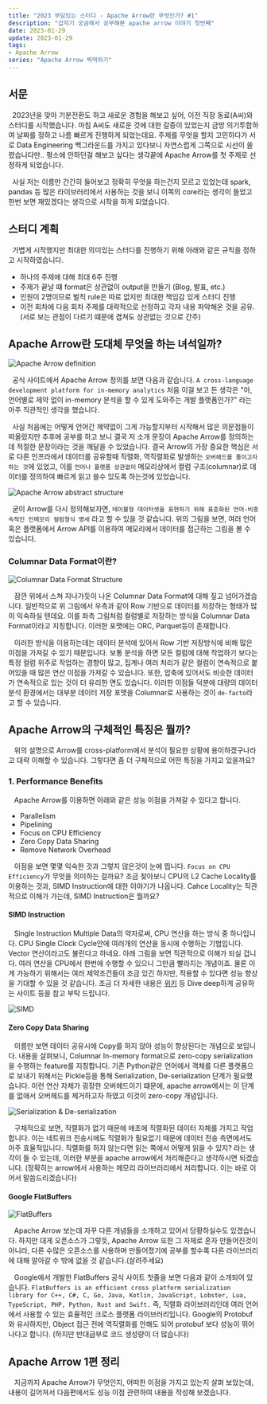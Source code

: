 ```yaml
---
title: "2023 부담있는 스터디 - Apache Arrow란 무엇인가? #1"
description: "갑자기 궁금해서 공부해본 apache arrow 이야기 첫번째"
date: 2023-01-29
update: 2023-01-29
tags:
- Apache Arrow
series: "Apache Arrow 찍먹하기"
---
```


## 서문
&nbsp;&nbsp;2023년을 맞아 기분전환도 하고 새로운 경험을 해보고 싶어, 이전 직장 동료(A씨)와 스터디를 시작했습니다. 마침 A씨도 새로운 것에 대한 갈증이 있었는지 금방 의기투합하여 날짜를 정하고 나름 빠르게 진행하게 되었는데요. 주제를 무엇을 할지 고민하다가 서로 Data Engineering 백그라운드를 가지고 있다보니 자연스럽게 그쪽으로 시선이 쏠렸습니다만.. 평소에 안하던걸 해보고 싶다는 생각끝에 Apache Arrow를 첫 주제로 선정하게 되었습니다.

&nbsp;&nbsp;사실 저는 이름만 간간히 들어보고 정확히 무엇을 하는건지 모르고 있었는데 spark, pandas 등 많은 라이브러리에서 사용하는 것을 보니 이쪽의 core라는 생각이 들었고 한번 보면 재밌겠다는 생각으로 시작을 하게 되었습니다. 
  
## 스터디 계획
&nbsp;&nbsp;가볍게 시작했지만 최대한 의미있는 스터디를 진행하기 위해 아래와 같은 규칙을 정하고 시작하였습니다.
  - 하나의 주제에 대해 최대 6주 진행
  - 주제가 끝날 떄 format은 상관없이 output을 만들기 (Blog, 발표, etc.)
  - 인원이 2명이므로 벌칙 rule은 따로 없지만 최대한 책임감 있게 스터디 진행
  - 이전 회차에 다음 회차 주제를 대략적으로 선정하고 각자 내용 파악해온 것을 공유. (서로 보는 관점이 다르기 떄문에 겹쳐도 상관없는 것으로 간주)

## Apache Arrow란 도대체 무엇을 하는 녀석일까?
![Apache Arrow definition](./apache-arrow-logo.png)

&nbsp;&nbsp;공식 사이트에서 Apache Arrow 정의를 보면 다음과 같습니다. `A cross-language development platform for in-memory analytics` 처음 이걸 보고 든 생각은 "아, 언어별로 제약 없이 in-memory 분석을 할 수 있게 도와주는 개발 플랫폼인가?" 라는 아주 직관적인 생각을 했습니다. 

&nbsp;&nbsp;사실 처음에는 어떻게 언어간 제약없이 그게 가능할지부터 시작해서 많은 의문점들이 떠올랐지만 추후에 공부를 하고 보니 결국 저 소개 문장이 Apache Arrow를 정의하는데 적절한 문장이라는 것을 깨달을 수 있었습니다. 결국 Arrow의 가장 중요한 핵심은 서로 다른 인프라에서 데이터를 공유할때 직렬화, 역직렬화로 발생하는 `오버헤드를 줄이고자 하는 것`에 있었고, 이를 `언어나 플랫폼 상관없이` 메모리상에서 컬럼 구조(columnar)로 데이터를 정의하여 빠르게 읽고 쓸수 있도록 하는것에 있었습니다. 

![Apache Arrow abstract structure](./arrow-abstract-structure.png)

&nbsp;&nbsp;굳이 Arrow를 다시 정의해보자면, `테이블형 데이터셋을 표현하기 위해 표준화된 언어-비종속적인 인메모리 컬럼형식 명세` 라고 할 수 있을 것 같습니다. 위의 그림을 보면, 여러 언어 혹은 플랫폼에서 Arrow API를 이용하여 메모리에서 데이터를 접근하는 그림을 볼 수 있습니다. 

### Columnar Data Format이란? 

![Columnar Data Format Structure](./arrow-columnar-data-format.png)

&nbsp;&nbsp; 잠깐 위에서 스쳐 지나가듯이 나온 Columnar Data Format에 대해 짚고 넘어가겠습니다. 일반적으로 위 그림에서 우측과 같이 Row 기반으로 데이터를 저장하는 형태가 많이 익숙하실 텐데요. 이를 좌측 그림처럼 컬럼별로 저장하는 방식을 Columnar Data Format이라고 지칭합니다. 이러한 포맷에는 ORC, Parquet등이 존재합니다. 

&nbsp;&nbsp; 이러한 방식을 이용하는데는 데이터 분석에 있어서 Row 기반 저장방식에 비해 많은 이점을 가져갈 수 있기 때문입니다. 보통 분석을 하면 모든 컬럼에 대해 작업하기 보다는 특정 컬럼 위주로 작업하는 경향이 많고, 집계나 여러 처리가 같은 컬럼이 연속적으로 붙어있을 때 많은 연산 이점을 가져갈 수 있습니다. 또한, 압축에 있어서도 비슷한 데이터가 연속적으로 있는 것이 더 유리한 면도 있습니다. 이러한 이점들 덕분에 대량의 데이터 분석 환경에서는 대부분 데이터 저장 포맷을 Columnar로 사용하는 것이 `de-facto`라고 할 수 있습니다.

## Apache Arrow의 구체적인 특징은 뭘까?

&nbsp;&nbsp; 위의 설명으로 Arrow를 cross-platform에서 분석이 필요한 상황에 용이하겠구나라고 대략 이해할 수 있습니다. 그렇다면 좀 더 구체적으로 어떤 특징을 가지고 있을까요?  

### 1. Performance Benefits

&nbsp;&nbsp; Apache Arrow를 이용하면 아래와 같은 성능 이점을 가져갈 수 있다고 합니다.

- Parallelism
- Pipelining
- Focus on CPU Efficiency
- Zero Copy Data Sharing
- Remove Network Overhead

&nbsp;&nbsp; 이점을 보면 몇몇 익숙한 것과 그렇지 않은것이 눈에 띕니다. `Focus on CPU Efficiency`가 무엇을 의미하는 걸까요? 조금 찾아보니 CPU의 L2 Cache Locality를 이용하는 것과, SIMD Instruction에 대한 이야기가 나옵니다. Cahce Locality는 직관적으로 이해가 가는데, SIMD Instruction은 뭘까요? 

#### SIMD Instruction

&nbsp;&nbsp; Single Instruction Multiple Data의 약자로써, CPU 연산을 하는 방식 중 하나입니다. CPU Single Clock Cycle안에 여러개의 연산을 동시에 수행하는 기법입니다. Vector 연산이라고도 불린다고 하네요. 아래 그림을 보면 직관적으로 이해가 되실 겁니다. 여러 연산을 CPU에서 한번에 수행할 수 있으니 그만큼 빨라지는 개념이죠. 물론 이게 가능하기 위해서는 여러 제약조건들이 조금 있긴 하지만, 적용할 수 있다면 성능 향상을 기대할 수 있을 것 같습니다. 조금 더 자세한 내용은 [위키](https://en.wikipedia.org/wiki/Single_instruction,_multiple_data) 등 Dive deep하게 공유하는 사이트 등을 참고 부탁 드립니다. 

![SIMD](./SIMD.png)

#### Zero Copy Data Sharing

&nbsp;&nbsp; 이름만 보면 데이터 공유시에 Copy를 하지 않아 성능이 향상된다는 개념으로 보입니다. 내용을 살펴보니, Columnar In-memory format으로 zero-copy serialization을 수행하는 feature를 지칭합니다. 기존 Python같은 언어에서 객체를 다른 플랫폼으로 보내기 위해서는 Pickle등을 통해 Serialization, De-serialization 단계가 필요했습니다. 이런 연산 자체가 굉장한 오버헤드이기 떄문에, apache arrow에서는 이 단계를 없애서 오버헤드를 제거하고자 하였고 이것이 zero-copy 개념입니다.

![Serialization & De-serialization](./serialization.png)

&nbsp;&nbsp; 구체적으로 보면, 직렬화가 없기 때문에 애초에 직렬화된 데이터 자체를 가지고 작업합니다. 이는 네트워크 전송시에도 직렬화가 필요없기 때문에 데이터 전송 측면에서도 아주 효율적입니다. 직렬화를 하지 않는다면 읽는 쪽에서 어떻게 읽을 수 있지? 라는 생각이 들 수 있는데, 이러한 부분을 apache arrow에서 처리해준다고 생각하시면 되겠습니다. (정확히는 arrow에서 사용하는 메모리 라이브러리에서 처리합니다. 이는 바로 이어서 말씀드리겠습니다)

#### Google FlatBuffers

![FlatBuffers](./flatbuffers.png)

&nbsp;&nbsp; Apache Arrow 보는데 자꾸 다른 개념들을 소개하고 있어서 당황하실수도 있겠습니다. 하지만 대게 오픈소스가 그렇듯, Apache Arrow 또한 그 자체로 혼자 만들어진것이 아니라, 다른 수많은 오픈소스를 사용하며 만들어졌기에 공부를 할수록 다른 라이브러리에 대해 알아갈 수 밖에 없을 것 같습니다.(살려주세요)

&nbsp;&nbsp; Google에서 개발한 FlatBuffers 공식 사이트 첫줄을 보면 다음과 같이 소개되어 있습니다. `FlatBuffers is an efficient cross platform serialization library for C++, C#, C, Go, Java, Kotlin, JavaScript, Lobster, Lua, TypeScript, PHP, Python, Rust and Swift.` 즉, 직렬화 라이브러리인데 여러 언어에서 사용할 수 있는 효율적인 크로스 플랫폼 라이브러리입니다. Google의 Protobuf와 유사하지만, Object 접근 전에 역직렬화를 안해도 되어 protobuf 보다 성능이 뛰어나다고 합니다. (하지만 반대급부로 코드 생성량이 더 많습니다)

## Apache Arrow 1편 정리
&nbsp;&nbsp; 지금까지 Apache Arrow가 무엇인지, 어떠한 이점을 가지고 있는지 살펴 보았는데, 내용이 길어져서 다음편에서도 성능 이점 관련하여 내용을 작성해 보겠습니다.